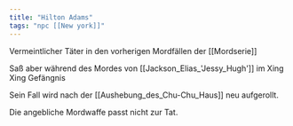 ```yaml
---
title: "Hilton Adams"
tags: "npc [[New york]]"
---
```

Vermeintlicher Täter in den vorherigen Mordfällen der [[Mordserie]]

Saß aber während des Mordes von [[Jackson_Elias_'Jessy_Hugh']] im Xing Xing Gefängnis

Sein Fall wird nach der [[Aushebung_des_Chu-Chu_Haus]] neu aufgerollt.

Die angebliche Mordwaffe passt nicht zur Tat.